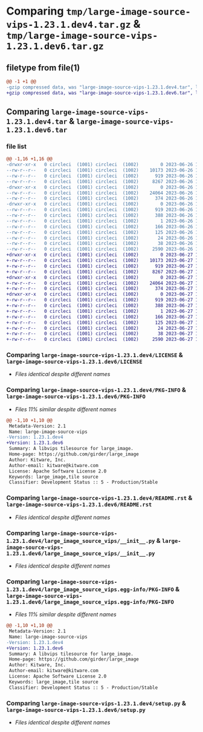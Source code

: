 # Comparing `tmp/large-image-source-vips-1.23.1.dev4.tar.gz` & `tmp/large-image-source-vips-1.23.1.dev6.tar.gz`

## filetype from file(1)

```diff
@@ -1 +1 @@
-gzip compressed data, was "large-image-source-vips-1.23.1.dev4.tar", last modified: Mon Jun 26 18:48:29 2023, max compression
+gzip compressed data, was "large-image-source-vips-1.23.1.dev6.tar", last modified: Tue Jun 27 14:27:44 2023, max compression
```

## Comparing `large-image-source-vips-1.23.1.dev4.tar` & `large-image-source-vips-1.23.1.dev6.tar`

### file list

```diff
@@ -1,16 +1,16 @@
-drwxr-xr-x   0 circleci  (1001) circleci  (1002)        0 2023-06-26 18:48:29.426762 large-image-source-vips-1.23.1.dev4/
--rw-r--r--   0 circleci  (1001) circleci  (1002)    10173 2023-06-26 18:48:29.000000 large-image-source-vips-1.23.1.dev4/LICENSE
--rw-r--r--   0 circleci  (1001) circleci  (1002)      919 2023-06-26 18:48:29.426762 large-image-source-vips-1.23.1.dev4/PKG-INFO
--rw-r--r--   0 circleci  (1001) circleci  (1002)     8267 2023-06-26 18:48:29.000000 large-image-source-vips-1.23.1.dev4/README.rst
-drwxr-xr-x   0 circleci  (1001) circleci  (1002)        0 2023-06-26 18:48:29.426762 large-image-source-vips-1.23.1.dev4/large_image_source_vips/
--rw-r--r--   0 circleci  (1001) circleci  (1002)    24064 2023-06-26 18:46:37.000000 large-image-source-vips-1.23.1.dev4/large_image_source_vips/__init__.py
--rw-r--r--   0 circleci  (1001) circleci  (1002)      374 2023-06-26 18:46:37.000000 large-image-source-vips-1.23.1.dev4/large_image_source_vips/girder_source.py
-drwxr-xr-x   0 circleci  (1001) circleci  (1002)        0 2023-06-26 18:48:29.426762 large-image-source-vips-1.23.1.dev4/large_image_source_vips.egg-info/
--rw-r--r--   0 circleci  (1001) circleci  (1002)      919 2023-06-26 18:48:29.000000 large-image-source-vips-1.23.1.dev4/large_image_source_vips.egg-info/PKG-INFO
--rw-r--r--   0 circleci  (1001) circleci  (1002)      388 2023-06-26 18:48:29.000000 large-image-source-vips-1.23.1.dev4/large_image_source_vips.egg-info/SOURCES.txt
--rw-r--r--   0 circleci  (1001) circleci  (1002)        1 2023-06-26 18:48:29.000000 large-image-source-vips-1.23.1.dev4/large_image_source_vips.egg-info/dependency_links.txt
--rw-r--r--   0 circleci  (1001) circleci  (1002)      166 2023-06-26 18:48:29.000000 large-image-source-vips-1.23.1.dev4/large_image_source_vips.egg-info/entry_points.txt
--rw-r--r--   0 circleci  (1001) circleci  (1002)      125 2023-06-26 18:48:29.000000 large-image-source-vips-1.23.1.dev4/large_image_source_vips.egg-info/requires.txt
--rw-r--r--   0 circleci  (1001) circleci  (1002)       24 2023-06-26 18:48:29.000000 large-image-source-vips-1.23.1.dev4/large_image_source_vips.egg-info/top_level.txt
--rw-r--r--   0 circleci  (1001) circleci  (1002)       38 2023-06-26 18:48:29.426762 large-image-source-vips-1.23.1.dev4/setup.cfg
--rw-r--r--   0 circleci  (1001) circleci  (1002)     2590 2023-06-26 18:46:37.000000 large-image-source-vips-1.23.1.dev4/setup.py
+drwxr-xr-x   0 circleci  (1001) circleci  (1002)        0 2023-06-27 14:27:44.810646 large-image-source-vips-1.23.1.dev6/
+-rw-r--r--   0 circleci  (1001) circleci  (1002)    10173 2023-06-27 14:27:44.000000 large-image-source-vips-1.23.1.dev6/LICENSE
+-rw-r--r--   0 circleci  (1001) circleci  (1002)      919 2023-06-27 14:27:44.810646 large-image-source-vips-1.23.1.dev6/PKG-INFO
+-rw-r--r--   0 circleci  (1001) circleci  (1002)     8267 2023-06-27 14:27:44.000000 large-image-source-vips-1.23.1.dev6/README.rst
+drwxr-xr-x   0 circleci  (1001) circleci  (1002)        0 2023-06-27 14:27:44.806646 large-image-source-vips-1.23.1.dev6/large_image_source_vips/
+-rw-r--r--   0 circleci  (1001) circleci  (1002)    24064 2023-06-27 14:25:57.000000 large-image-source-vips-1.23.1.dev6/large_image_source_vips/__init__.py
+-rw-r--r--   0 circleci  (1001) circleci  (1002)      374 2023-06-27 14:25:57.000000 large-image-source-vips-1.23.1.dev6/large_image_source_vips/girder_source.py
+drwxr-xr-x   0 circleci  (1001) circleci  (1002)        0 2023-06-27 14:27:44.810646 large-image-source-vips-1.23.1.dev6/large_image_source_vips.egg-info/
+-rw-r--r--   0 circleci  (1001) circleci  (1002)      919 2023-06-27 14:27:44.000000 large-image-source-vips-1.23.1.dev6/large_image_source_vips.egg-info/PKG-INFO
+-rw-r--r--   0 circleci  (1001) circleci  (1002)      388 2023-06-27 14:27:44.000000 large-image-source-vips-1.23.1.dev6/large_image_source_vips.egg-info/SOURCES.txt
+-rw-r--r--   0 circleci  (1001) circleci  (1002)        1 2023-06-27 14:27:44.000000 large-image-source-vips-1.23.1.dev6/large_image_source_vips.egg-info/dependency_links.txt
+-rw-r--r--   0 circleci  (1001) circleci  (1002)      166 2023-06-27 14:27:44.000000 large-image-source-vips-1.23.1.dev6/large_image_source_vips.egg-info/entry_points.txt
+-rw-r--r--   0 circleci  (1001) circleci  (1002)      125 2023-06-27 14:27:44.000000 large-image-source-vips-1.23.1.dev6/large_image_source_vips.egg-info/requires.txt
+-rw-r--r--   0 circleci  (1001) circleci  (1002)       24 2023-06-27 14:27:44.000000 large-image-source-vips-1.23.1.dev6/large_image_source_vips.egg-info/top_level.txt
+-rw-r--r--   0 circleci  (1001) circleci  (1002)       38 2023-06-27 14:27:44.810646 large-image-source-vips-1.23.1.dev6/setup.cfg
+-rw-r--r--   0 circleci  (1001) circleci  (1002)     2590 2023-06-27 14:25:57.000000 large-image-source-vips-1.23.1.dev6/setup.py
```

### Comparing `large-image-source-vips-1.23.1.dev4/LICENSE` & `large-image-source-vips-1.23.1.dev6/LICENSE`

 * *Files identical despite different names*

### Comparing `large-image-source-vips-1.23.1.dev4/PKG-INFO` & `large-image-source-vips-1.23.1.dev6/PKG-INFO`

 * *Files 11% similar despite different names*

```diff
@@ -1,10 +1,10 @@
 Metadata-Version: 2.1
 Name: large-image-source-vips
-Version: 1.23.1.dev4
+Version: 1.23.1.dev6
 Summary: A libvips tilesource for large_image.
 Home-page: https://github.com/girder/large_image
 Author: Kitware, Inc.
 Author-email: kitware@kitware.com
 License: Apache Software License 2.0
 Keywords: large_image,tile source
 Classifier: Development Status :: 5 - Production/Stable
```

### Comparing `large-image-source-vips-1.23.1.dev4/README.rst` & `large-image-source-vips-1.23.1.dev6/README.rst`

 * *Files identical despite different names*

### Comparing `large-image-source-vips-1.23.1.dev4/large_image_source_vips/__init__.py` & `large-image-source-vips-1.23.1.dev6/large_image_source_vips/__init__.py`

 * *Files identical despite different names*

### Comparing `large-image-source-vips-1.23.1.dev4/large_image_source_vips.egg-info/PKG-INFO` & `large-image-source-vips-1.23.1.dev6/large_image_source_vips.egg-info/PKG-INFO`

 * *Files 11% similar despite different names*

```diff
@@ -1,10 +1,10 @@
 Metadata-Version: 2.1
 Name: large-image-source-vips
-Version: 1.23.1.dev4
+Version: 1.23.1.dev6
 Summary: A libvips tilesource for large_image.
 Home-page: https://github.com/girder/large_image
 Author: Kitware, Inc.
 Author-email: kitware@kitware.com
 License: Apache Software License 2.0
 Keywords: large_image,tile source
 Classifier: Development Status :: 5 - Production/Stable
```

### Comparing `large-image-source-vips-1.23.1.dev4/setup.py` & `large-image-source-vips-1.23.1.dev6/setup.py`

 * *Files identical despite different names*

